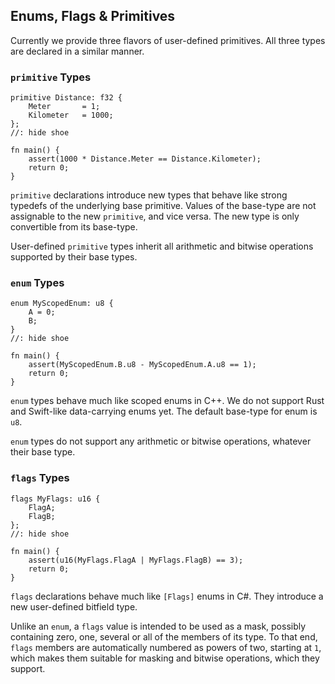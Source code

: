 
## Enums, Flags & Primitives

Currently we provide three flavors of user-defined primitives. All three types are declared in a similar manner.

### `primitive` Types

```
primitive Distance: f32 {
    Meter       = 1;
    Kilometer   = 1000;
};
//: hide shoe

fn main() {
    assert(1000 * Distance.Meter == Distance.Kilometer);
    return 0;
}
```

`primitive` declarations introduce new types that behave like strong typedefs of the underlying base primitive. Values of the base-type are not assignable to the new `primitive`, and vice versa. The new type is only convertible from its base-type.

User-defined `primitive` types inherit all arithmetic and bitwise operations supported by their base types.

### `enum` Types

```
enum MyScopedEnum: u8 {
    A = 0;
    B;
}
//: hide shoe

fn main() {
    assert(MyScopedEnum.B.u8 - MyScopedEnum.A.u8 == 1);
    return 0;
}
```

`enum` types behave much like scoped enums in C++. We do not support Rust and Swift-like data-carrying enums yet. The default base-type for enum is `u8`.

`enum` types do not support any arithmetic or bitwise operations, whatever their base type.

### `flags` Types

```
flags MyFlags: u16 {
    FlagA;
    FlagB;
};
//: hide shoe

fn main() {
    assert(u16(MyFlags.FlagA | MyFlags.FlagB) == 3);
    return 0;
}
```

`flags` declarations behave much like `[Flags]` enums in C#. They introduce a new user-defined bitfield type.

Unlike an `enum`, a `flags` value is intended to be used as a mask, possibly containing zero, one, several or all of the members of its type. To that end, `flags` members are automatically numbered as powers of two, starting at `1`, which makes them suitable for masking and bitwise operations, which they support.
